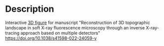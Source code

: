 # Description
Interactive [3D figure](https://github.com/m-ippoliti/Reconstruction_of_3D_topographic_landscape/blob/main/index.html) for manuscript "Reconstruction of 3D topographic landscape in soft X-ray fluorescence microscopy through an inverse X-ray-tracing approach based on multiple detectors" https://doi.org/10.1038/s41598-022-24059-y
